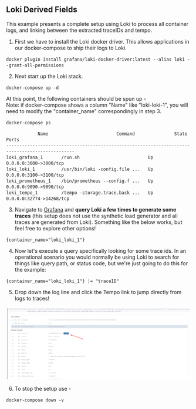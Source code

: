 ## Loki Derived Fields
This example presents a complete setup using Loki to process all container logs, and linking between the extracted traceIDs and tempo.

1. First we have to install the Loki docker driver.  This allows applications in our docker-compose to ship their logs
to Loki.

```console
docker plugin install grafana/loki-docker-driver:latest --alias loki --grant-all-permissions
```

2. Next start up the Loki stack.

```console
docker-compose up -d
```

At this point, the following containers should be spun up -  
Note: if docker-compose shows a column "Name" like "loki-loki-1", you will need to modify the "container_name" correspondingly in step 3.

```console
docker-compose ps
```
```
            Name                          Command               State            Ports
------------------------------------------------------------------------------------------------
loki_grafana_1       /run.sh                          Up      0.0.0.0:3000->3000/tcp
loki_loki_1          /usr/bin/loki -config.file ...   Up      0.0.0.0:3100->3100/tcp
loki_prometheus_1    /bin/prometheus --config.f ...   Up      0.0.0.0:9090->9090/tcp
loki_tempo_1         /tempo -storage.trace.back ...   Up      0.0.0.0:32774->14268/tcp
```

3. Navigate to [Grafana](http://localhost:3000/explore?orgId=1&left=%5B%22now-1h%22,%22now%22,%22Loki%22,%7B%7D%5D) and **query Loki a few times to generate some traces** (this setup does not use the synthetic load generator and all traces are generated from Loki).
Something like the below works, but feel free to explore other options!

```
{container_name="loki_loki_1"}
```

4. Now let's execute a query specifically looking for some trace ids.  In an operational scenario you would normally be using Loki to search for things like
query path, or status code, but we're just going to do this for the example:

```
{container_name="loki_loki_1"} |= "traceID"
```

5. Drop down the log line and click the Tempo link to jump directly from logs to traces!

![Tempo link](tempo-link.png)

6. To stop the setup use -

```console
docker-compose down -v
```
